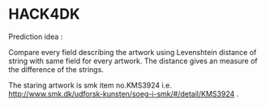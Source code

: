 HACK4DK
=======


Prediction idea :

Compare every field describing the artwork using Levenshtein distance of string with same field for every artwork.
The distance  gives an measure of the difference of the strings.

The staring artwork is smk item no.KMS3924 i.e. http://www.smk.dk/udforsk-kunsten/soeg-i-smk/#/detail/KMS3924 .

